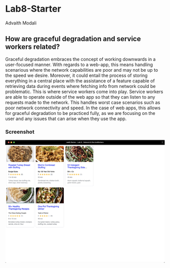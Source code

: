 # Lab8-Starter

Advaith Modali

## How are graceful degradation and service workers related?

Graceful degradation embraces the concept of working downwards in a user-focused manner. With regards to a web-app, this means handling scenarious where the network capabilities are poor and may not be up to the speed we desire. Moreover, it could entail the process of storing everything in a central place with the assistance of a feature capable of retrieving data during events where fetching info from network could be problematic. This is where service workers come into play. Service workers are able to operate outside of the web app so that they can listen to any requests made to the network. This handles worst case scenarios such as poor network connectivity and speed. In the case of web apps, this allows for graceful degradation to be practiced fully, as we are focusing on the user and any issues that can arise when they use the app.


### Screenshot

![pwapic](pwa.png)